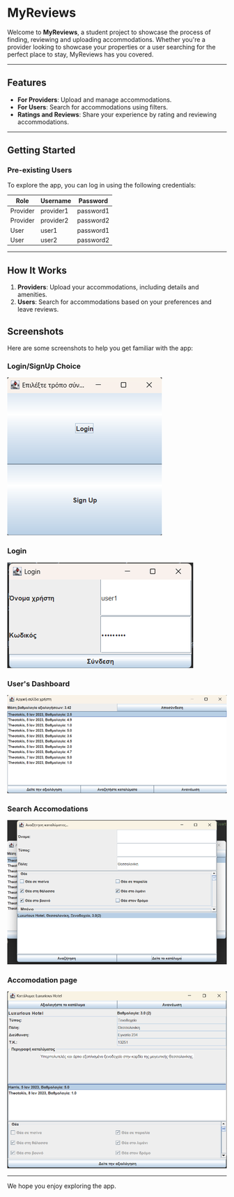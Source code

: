 # MyReviews

Welcome to **MyReviews**, a student project to showcase the process of finding, reviewing and uploading accommodations. Whether you're a provider looking to showcase your properties or a user searching for the perfect place to stay, MyReviews has you covered.

---

## Features

- **For Providers**: Upload and manage accommodations.
- **For Users**: Search for accommodations using filters.
- **Ratings and Reviews**: Share your experience by rating and reviewing accommodations.

---

## Getting Started

### Pre-existing Users

To explore the app, you can log in using the following credentials:

| **Role**      | **Username** | **Password**  |
|---------------|--------------|---------------|
| Provider      | provider1    | password1     |
| Provider      | provider2    | password2     |
| User          | user1        | password1     |
| User          | user2        | password2     |

---

## How It Works

1. **Providers**: Upload your accommodations, including details and amenities.
2. **Users**: Search for accommodations based on your preferences and leave reviews.

## Screenshots

Here are some screenshots to help you get familiar with the app:

### Login/SignUp Choice
![Home Page](fig1.png)

### Login
![login](fig2.png)

### User's Dashboard
![home](fig3.png)

### Search Accomodations
![search](fig4.png)

### Accomodation page
![acc page](fig5.png)

---

We hope you enjoy exploring the app.


